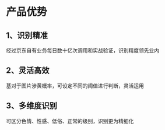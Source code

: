 # 产品优势

## 1、识别精准

经过京东自有业务每日数十亿次调用和实战验证，识别精度领先业内

## 2、灵活高效

基对于图片涉黄概率，可设定不同的阈值进行判断，灵活运用

## 3、多维度识别

可区分色情、性感、低俗、正常的级别，识别更为精细化
